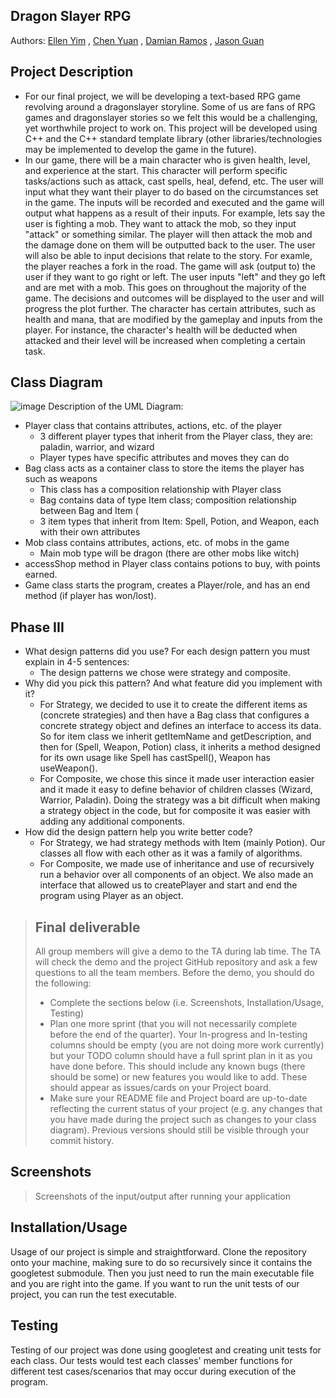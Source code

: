 ## Dragon Slayer RPG
 
 Authors: [Ellen Yim](https://github.com/ellenyim8) , [Chen Yuan](https://github.com/chenchen6394) , [Damian Ramos](https://github.com/dramos2001) , [Jason Guan](https://github.com/jasonguan067) 

## Project Description
 * For our final project, we will be developing a text-based RPG game revolving around a dragonslayer storyline. Some of us are fans of RPG games and dragonslayer stories so we felt this would be a challenging, yet worthwhile project to work on. This project will be developed using C++ and the C++ standard template library (other libraries/technologies may be implemented to develop the game in the future).
 * In our game, there will be a main character who is given health, level, and experience at the start. This character will perform specific tasks/actions such as attack, cast spells, heal, defend, etc. The user will input what they want their player to do based on the circumstances set in the game. The inputs will be recorded and executed and the game will output what happens as a result of their inputs. For example, lets say the user is fighting a mob. They want to attack the mob, so they input "attack" or something similar. The player will then attack the mob and the damage done on them will be outputted back to the user. The user will also be able to input decisions that relate to the story. For examle, the player reaches a fork in the road. The game will ask (output to) the user if they want to go right or left. The user inputs "left" and they go left and are met with a mob. This goes on throughout the majority of the game. The decisions and outcomes will be displayed to the user and will progress the plot further. The character has certain attributes, such as health and mana, that are modified by the gameplay and inputs from the player. For instance, the character's health will be deducted when attacked and their level will be increased when completing a certain task.
 
## Class Diagram
![image](https://user-images.githubusercontent.com/56313109/144044210-98c122b3-46b7-42b9-8392-f9bebf827e30.png)
 Description of the UML Diagram:
 * Player class that contains attributes, actions, etc. of the player
   * 3 different player types that inherit from the Player class, they are: paladin, warrior, and wizard
   * Player types have specific attributes and moves they can do
 * Bag class acts as a container class to store the items the player has such as weapons
   * This class has a composition relationship with Player class
   * Bag contains data of type Item class; composition relationship between Bag and Item (
   * 3 item types that inherit from Item: Spell, Potion, and Weapon, each with their own attributes
 * Mob class contains attributes, actions, etc. of mobs in the game
   * Main mob type will be dragon (there are other mobs like witch) 
 * accessShop method in Player class contains potions to buy, with points earned. 
 * Game class starts the program, creates a Player/role, and has an end method (if player has won/lost). 

 ## Phase III
 * What design patterns did you use? For each design pattern you must explain in 4-5 sentences: 
    * The design patterns we chose were strategy and composite. 
 * Why did you pick this pattern? And what feature did you implement with it? 
    * For Strategy, we decided to use it to create the different items as (concrete strategies) and then have a Bag class that configures a concrete strategy object and defines an interface to access its data. So for item class we inherit getItemName and getDescription, and then for (Spell, Weapon, Potion) class, it inherits a method designed for its own usage like Spell has castSpell(), Weapon has useWeapon(). 
    * For Composite, we chose this since it made user interaction easier and it made it easy to define behavior of children classes (Wizard, Warrior, Paladin). Doing the strategy was a bit difficult when making a strategy object in the code, but for composite it was easier with adding any additional components. 
 * How did the design pattern help you write better code?
    * For Strategy, we had strategy methods with Item (mainly Potion). Our classes all flow with each other as it was a family of algorithms. 
    * For Composite, we made use of inheritance and use of recursively run a behavior over all components of an object. We also made an interface that allowed us to createPlayer and start and end the program using Player as an object. 
 
 > ## Final deliverable
 > All group members will give a demo to the TA during lab time. The TA will check the demo and the project GitHub repository and ask a few questions to all the team members. 
 > Before the demo, you should do the following:
 > * Complete the sections below (i.e. Screenshots, Installation/Usage, Testing)
 > * Plan one more sprint (that you will not necessarily complete before the end of the quarter). Your In-progress and In-testing columns should be empty (you are not doing more work currently) but your TODO column should have a full sprint plan in it as you have done before. This should include any known bugs (there should be some) or new features you would like to add. These should appear as issues/cards on your Project board.
 > * Make sure your README file and Project board are up-to-date reflecting the current status of your project (e.g. any changes that you have made during the project such as changes to your class diagram). Previous versions should still be visible through your commit history. 
 
 ## Screenshots
 > Screenshots of the input/output after running your application
 > 
 ## Installation/Usage
  Usage of our project is simple and straightforward. Clone the repository onto your machine, making sure to do so recursively since it contains the googletest submodule. Then     you just need to run the main executable file and you are right into the game. If you want to run the unit tests of our project, you can run the test executable.
 ## Testing
  Testing of our project was done using googletest and creating unit tests for each class. Our tests would test each classes' member functions for different test cases/scenarios   that may occur during execution of the program. 
 
